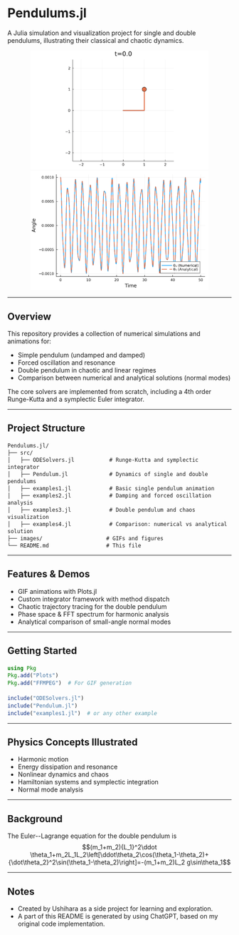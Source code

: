 # Pendulums.jl

A Julia simulation and visualization project for single and double pendulums, illustrating their classical and chaotic dynamics.

<p align="center">
  <img src="/images/double_pendulum_initial_condition.gif" alt="Double pendulums" width="400"/>
  <img src="/images/double_pendulum.linear_approximation1.png" alt="Comparison with linear approximation" width="400"/>
</p>


---

## Overview

This repository provides a collection of numerical simulations and animations for:

- Simple pendulum (undamped and damped)
- Forced oscillation and resonance
- Double pendulum in chaotic and linear regimes
- Comparison between numerical and analytical solutions (normal modes)

The core solvers are implemented from scratch, including a 4th order Runge-Kutta and a symplectic Euler integrator.

---

## Project Structure

```
Pendulums.jl/
├── src/
│   ├── ODESolvers.jl           # Runge-Kutta and symplectic integrator
│   ├── Pendulum.jl             # Dynamics of single and double pendulums
│   ├── examples1.jl            # Basic single pendulum animation
│   ├── examples2.jl            # Damping and forced oscillation analysis
│   ├── examples3.jl            # Double pendulum and chaos visualization
│   ├── examples4.jl            # Comparison: numerical vs analytical solution
├── images/                    # GIFs and figures
└── README.md                  # This file
```

---

## Features & Demos

- GIF animations with Plots.jl
- Custom integrator framework with method dispatch
- Chaotic trajectory tracing for the double pendulum
- Phase space & FFT spectrum for harmonic analysis
- Analytical comparison of small-angle normal modes

---

## Getting Started

```julia
using Pkg
Pkg.add("Plots")
Pkg.add("FFMPEG")  # For GIF generation

include("ODESolvers.jl")
include("Pendulum.jl")
include("examples1.jl")  # or any other example
```

---

## Physics Concepts Illustrated

- Harmonic motion
- Energy dissipation and resonance
- Nonlinear dynamics and chaos
- Hamiltonian systems and symplectic integration
- Normal mode analysis

---

## Background

The Euler--Lagrange equation for the double pendulum is
$$(m_1+m_2){L_1}^2\ddot \theta_1+m_2L_1L_2\left[\ddot\theta_2\cos(\theta_1-\theta_2)+{\dot\theta_2}^2\sin(\theta_1-\theta_2)\right]=-(m_1+m_2)L_2 g\sin\theta_1$$


---

## Notes

- Created by Ushihara as a side project for learning and exploration.
- A part of this README is generated by using ChatGPT, based on my original code implementation.
